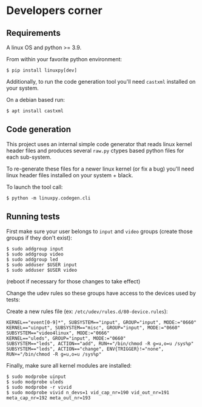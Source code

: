 # Developers corner

## Requirements

A linux OS and python >= 3.9.

From within your favorite python environment:

```console
$ pip install linuxpy[dev]
```

Additionally, to run the code generation tool you'll need `castxml` installed
on your system.

On a debian based run:

```console
$ apt install castxml
```

## Code generation

This project uses an internal simple code generator that reads linux
kernel header files and produces several `raw.py` ctypes based python
files for each sub-system.

To re-generate these files for a newer linux kernel (or fix a bug)
you'll need linux header files installed on your system + black.

To launch the tool call:

```console
$ python -m linuxpy.codegen.cli
```

## Running tests

First make sure your user belongs to `input` and `video` groups (create those
groups if they don't exist):

```console
$ sudo addgroup input
$ sudo addgroup video
$ sudo addgroup led
$ sudo adduser $USER input
$ sudo adduser $USER video
```

(reboot if necessary for those changes to take effect)

Change the udev rules so these groups have access to the devices used by tests:

Create a new rules file (ex: `/etc/udev/rules.d/80-device.rules`):

```
KERNEL=="event[0-9]*", SUBSYSTEM=="input", GROUP="input", MODE:="0660"
KERNEL=="uinput", SUBSYSTEM=="misc", GROUP="input", MODE:="0660"
SUBSYSTEM=="video4linux", MODE:="0666"
KERNEL=="uleds", GROUP="input", MODE:="0660"
SUBSYSTEM=="leds", ACTION=="add", RUN+="/bin/chmod -R g=u,o=u /sys%p"
SUBSYSTEM=="leds", ACTION=="change", ENV{TRIGGER}!="none", RUN+="/bin/chmod -R g=u,o=u /sys%p"
```

Finally, make sure all kernel modules are installed:

```console
$ sudo modprobe uinput
$ sudo modprobe uleds
$ sudo modprobe -r vivid
$ sudo modprobe vivid n_devs=1 vid_cap_nr=190 vid_out_nr=191 meta_cap_nr=192 meta_out_nr=193
```
